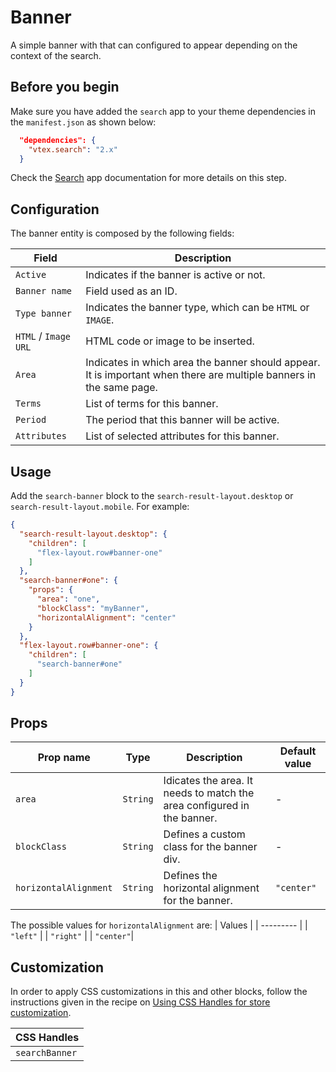 # Banner

A simple banner with that can configured to appear depending on the context of the search.

## Before you begin

Make sure you have added the `search` app to your theme dependencies in the `manifest.json` as shown below:

```json
  "dependencies": {
    "vtex.search": "2.x"
  }
```

Check the [Search](https://developers.vtex.com/docs/apps/vtex.search) app documentation for more details on this step.

## Configuration

The banner entity is composed by the following fields:

| Field | Description |
| - | - |
| `Active` | Indicates if the banner is active or not. |
| `Banner name` | Field used as an ID. |
| `Type banner` | Indicates the banner type, which can be `HTML` or `IMAGE`. |
| `HTML` / `Image URL` | HTML code or image to be inserted. |
| `Area` | Indicates in which area the banner should appear. It is important when there are multiple banners in the same page. |
| `Terms` | List of terms for this banner. |
| `Period` | The period that this banner will be active. |
| `Attributes` | List of selected attributes for this banner. |

## Usage

Add the `search-banner` block to the `search-result-layout.desktop` or `search-result-layout.mobile`. For example:

```json
{
  "search-result-layout.desktop": {
    "children": [
      "flex-layout.row#banner-one"
    ]
  },
  "search-banner#one": {
    "props": {
      "area": "one",
      "blockClass": "myBanner",
      "horizontalAlignment": "center"
    }
  },
  "flex-layout.row#banner-one": {
    "children": [
      "search-banner#one"
    ]
  }
}
```

## Props

| Prop name | Type | Description | Default value |
| - | - | - | - |
| `area` | `String` | Idicates the area. It needs to match the area configured in the banner. | - |
| `blockClass` | `String` | Defines a custom class for the banner div. | - |
| `horizontalAlignment` | `String` | Defines the horizontal alignment for the banner. | `"center"` |

The possible values for `horizontalAlignment` are:
| Values |
| --------- |
| `"left"` |
| `"right"` |
| `"center"`|

## Customization

In order to apply CSS customizations in this and other blocks, follow the instructions given in the recipe on [Using CSS Handles for store customization](https://vtex.io/docs/recipes/style/using-css-handles-for-store-customization).

| CSS Handles    |
| -------------- |
| `searchBanner` |
